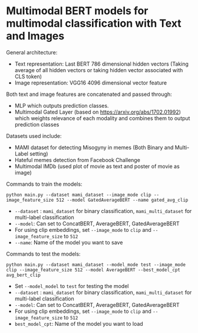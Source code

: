 # Multimodal BERT models for multimodal classification with Text and Images

General architecture:

* Text representation: Last BERT 786 dimensional hidden vectors (Taking average of all hidden vectors or taking hidden vector associated with CLS token)
* Image representation: VGG16 4096 dimensional vector feature

Both text and image features are concatenated and passed through:

* MLP which outputs prediction classes.
* Multimodal Gated Layer (based on https://arxiv.org/abs/1702.01992) which weights relevance of each modality and combines them to output prediction classes

Datasets used include:

* MAMI dataset for detecting Misogyny in memes (Both Binary and Multi-Label setting)
* Hateful memes detection from Facebook Challenge
* Multimodal IMDb (used plot of movie as text and poster of movie as image)

Commands to train the models:

```
python main.py --dataset mami_dataset --image_mode clip --image_feature_size 512 --model GatedAverageBERT --name gated_avg_clip
```
* ``--dataset`` : ``mami_dataset`` for binary classification, ``mami_multi_dataset`` for multi-label classification
* ``--model``: Can set to ConcatBERT, AverageBERT, GatedAverageBERT
* For using clip embeddings, set ``--image_mode`` to ``clip`` and  ``--image_feature_size`` to  ``512``
* ``--name``: Name of the model you want to save


Commands to test the models:

```
python main.py --dataset mami_dataset --model_mode test --image_mode clip --image_feature_size 512 --model AverageBERT --best_model_cpt avg_bert_clip
```
* Set ``--model_model`` to ``test`` for testing the model
* ``--dataset`` : ``mami_dataset`` for binary classification, ``mami_multi_dataset`` for multi-label classification
* ``--model``: Can set to ConcatBERT, AverageBERT, GatedAverageBERT
* For using clip embeddings, set ``--image_mode`` to ``clip`` and  ``--image_feature_size`` to  ``512``
* ``best_model_cpt``: Name of the model you want to load

